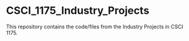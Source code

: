 # CSCI_1175_Industry_Projects

This repository contains the code/files from the Industry Projects in CSCI 1175.
